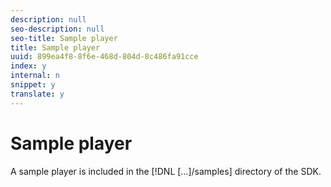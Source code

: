 ```yaml
---
description: null
seo-description: null
seo-title: Sample player
title: Sample player
uuid: 899ea4f8-8f6e-468d-804d-8c486fa91cce
index: y
internal: n
snippet: y
translate: y
---
```


# Sample player

A sample player is included in the [!DNL  […]/samples] directory of the SDK.
